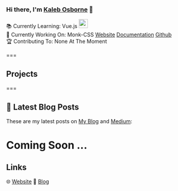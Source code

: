 
### Hi there, I'm [Kaleb Osborne](https://kalebosborne.com) 👋
 
📚 Currently Learning: Vue.js <img src="https://img.icons8.com/color/48/000000/vue-js.png" width="24px"/><br>
🔨 Currently Working On: Monk-CSS [Website](http://monkcss.tk) [Documentation](http://monkcss.tk/documentation) [Github](https://github.com/kalebosborne/monk-css)<br>
🏆 Contributing To: None At The Moment <br>


===

## Projects

===

## 📝 Latest Blog Posts

These are my latest posts on [My Blog](https://blog.kalebosborne.com) and [Medium](https://medium.com/@kalebosborne):

Coming Soon ...
===

## Links

🌐 [Website](https://kalebosborne.com)
📝 [Blog](https://kalebosborne.com/blog)








